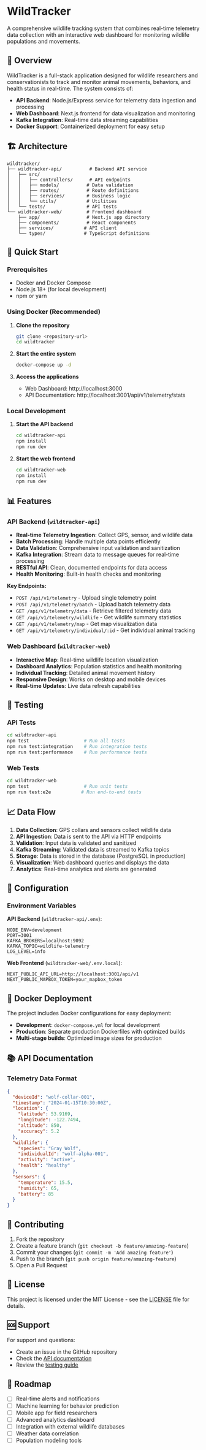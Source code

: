 # WildTracker

A comprehensive wildlife tracking system that combines real-time telemetry data collection with an interactive web dashboard for monitoring wildlife populations and movements.

## 🦊 Overview

WildTracker is a full-stack application designed for wildlife researchers and conservationists to track and monitor animal movements, behaviors, and health status in real-time. The system consists of:

- **API Backend**: Node.js/Express service for telemetry data ingestion and processing
- **Web Dashboard**: Next.js frontend for data visualization and monitoring
- **Kafka Integration**: Real-time data streaming capabilities
- **Docker Support**: Containerized deployment for easy setup

## 🏗️ Architecture

```
wildtracker/
├── wildtracker-api/          # Backend API service
│   ├── src/
│   │   ├── controllers/      # API endpoints
│   │   ├── models/          # Data validation
│   │   ├── routes/          # Route definitions
│   │   ├── services/        # Business logic
│   │   └── utils/           # Utilities
│   └── tests/               # API tests
└── wildtracker-web/         # Frontend dashboard
    ├── app/                 # Next.js app directory
    ├── components/          # React components
    ├── services/           # API client
    └── types/              # TypeScript definitions
```

## 🚀 Quick Start

### Prerequisites

- Docker and Docker Compose
- Node.js 18+ (for local development)
- npm or yarn

### Using Docker (Recommended)

1. **Clone the repository**
   ```bash
   git clone <repository-url>
   cd wildtracker
   ```

2. **Start the entire system**
   ```bash
   docker-compose up -d
   ```

3. **Access the applications**
   - Web Dashboard: http://localhost:3000
   - API Documentation: http://localhost:3001/api/v1/telemetry/stats

### Local Development

1. **Start the API backend**
   ```bash
   cd wildtracker-api
   npm install
   npm run dev
   ```

2. **Start the web frontend**
   ```bash
   cd wildtracker-web
   npm install
   npm run dev
   ```

## 📊 Features

### API Backend (`wildtracker-api`)

- **Real-time Telemetry Ingestion**: Collect GPS, sensor, and wildlife data
- **Batch Processing**: Handle multiple data points efficiently
- **Data Validation**: Comprehensive input validation and sanitization
- **Kafka Integration**: Stream data to message queues for real-time processing
- **RESTful API**: Clean, documented endpoints for data access
- **Health Monitoring**: Built-in health checks and monitoring

**Key Endpoints:**
- `POST /api/v1/telemetry` - Upload single telemetry point
- `POST /api/v1/telemetry/batch` - Upload batch telemetry data
- `GET /api/v1/telemetry/data` - Retrieve filtered telemetry data
- `GET /api/v1/telemetry/wildlife` - Get wildlife summary statistics
- `GET /api/v1/telemetry/map` - Get map visualization data
- `GET /api/v1/telemetry/individual/:id` - Get individual animal tracking

### Web Dashboard (`wildtracker-web`)

- **Interactive Map**: Real-time wildlife location visualization
- **Dashboard Analytics**: Population statistics and health monitoring
- **Individual Tracking**: Detailed animal movement history
- **Responsive Design**: Works on desktop and mobile devices
- **Real-time Updates**: Live data refresh capabilities

## 🧪 Testing

### API Tests
```bash
cd wildtracker-api
npm test                    # Run all tests
npm run test:integration    # Run integration tests
npm run test:performance    # Run performance tests
```

### Web Tests
```bash
cd wildtracker-web
npm test                    # Run unit tests
npm run test:e2e           # Run end-to-end tests
```

## 📈 Data Flow

1. **Data Collection**: GPS collars and sensors collect wildlife data
2. **API Ingestion**: Data is sent to the API via HTTP endpoints
3. **Validation**: Input data is validated and sanitized
4. **Kafka Streaming**: Validated data is streamed to Kafka topics
5. **Storage**: Data is stored in the database (PostgreSQL in production)
6. **Visualization**: Web dashboard queries and displays the data
7. **Analytics**: Real-time analytics and alerts are generated

## 🔧 Configuration

### Environment Variables

**API Backend** (`wildtracker-api/.env`):
```env
NODE_ENV=development
PORT=3001
KAFKA_BROKERS=localhost:9092
KAFKA_TOPIC=wildlife-telemetry
LOG_LEVEL=info
```

**Web Frontend** (`wildtracker-web/.env.local`):
```env
NEXT_PUBLIC_API_URL=http://localhost:3001/api/v1
NEXT_PUBLIC_MAPBOX_TOKEN=your_mapbox_token
```

## 🐳 Docker Deployment

The project includes Docker configurations for easy deployment:

- **Development**: `docker-compose.yml` for local development
- **Production**: Separate production Dockerfiles with optimized builds
- **Multi-stage builds**: Optimized image sizes for production

## 📚 API Documentation

### Telemetry Data Format

```json
{
  "deviceId": "wolf-collar-001",
  "timestamp": "2024-01-15T10:30:00Z",
  "location": {
    "latitude": 53.9169,
    "longitude": -122.7494,
    "altitude": 850,
    "accuracy": 5.2
  },
  "wildlife": {
    "species": "Gray Wolf",
    "individualId": "wolf-alpha-001",
    "activity": "active",
    "health": "healthy"
  },
  "sensors": {
    "temperature": 15.5,
    "humidity": 65,
    "battery": 85
  }
}
```

## 🤝 Contributing

1. Fork the repository
2. Create a feature branch (`git checkout -b feature/amazing-feature`)
3. Commit your changes (`git commit -m 'Add amazing feature'`)
4. Push to the branch (`git push origin feature/amazing-feature`)
5. Open a Pull Request

## 📄 License

This project is licensed under the MIT License - see the [LICENSE](LICENSE) file for details.

## 🆘 Support

For support and questions:
- Create an issue in the GitHub repository
- Check the [API documentation](wildtracker-api/README.md)
- Review the [testing guide](wildtracker-api/TESTING.md)

## 🔮 Roadmap

- [ ] Real-time alerts and notifications
- [ ] Machine learning for behavior prediction
- [ ] Mobile app for field researchers
- [ ] Advanced analytics dashboard
- [ ] Integration with external wildlife databases
- [ ] Weather data correlation
- [ ] Population modeling tools 